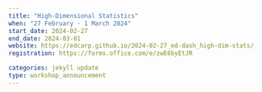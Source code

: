 ```yaml
---
title: "High-Dimensional Statistics"
when: "27 February - 1 March 2024"
start_date: 2024-02-27
end_date: 2024-03-01
website: https://edcarp.github.io/2024-02-27_ed-dash_high-dim-stats/
registration: https://forms.office.com/e/zwE6byEtJR

categories: jekyll update
type: workshop_announcement
---
```

